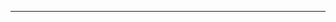 <!--
CO_OP_TRANSLATOR_METADATA:
{
  "original_hash": "661bbc8e2592ebbb96aa84b1462f5755",
  "translation_date": "2025-08-28T20:07:07+00:00",
  "source_file": "03-CoreGenerativeAITechniques/README.md",
  "language_code": "hi"
}
-->


---

